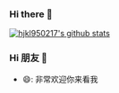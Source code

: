 <!--
**hjkl950217/hjkl950217** is a ✨ _special_ ✨ repository because its `README.md` (this file) appears on your GitHub profile.

Here are some ideas to get you started:

- 🔭 I’m currently working on ...
- 🌱 I’m currently learning ...
- 👯 I’m looking to collaborate on ...
- 🤔 I’m looking for help with ...
- 💬 Ask me about ...
- 📫 How to reach me: ...
- 😄 Pronouns: ...
- ⚡ Fun fact: ...
-->

### Hi there 👋
[![hjkl950217's github stats](https://github-readme-stats.vercel.app/api?username=hjkl950217&show_icons=true&icon_color=66ccff&text_color=24292e&bg_color=ffffff&count_private=true&include_all_commits=true&hide_title=false)](https://github.com/hjkl950217)

### Hi 朋友 👋

- 😄: 非常欢迎你来看我
